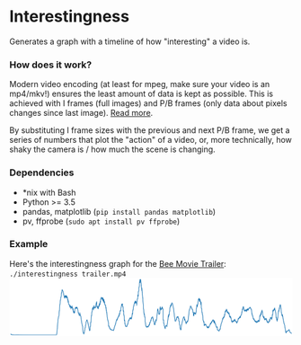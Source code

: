 # Interestingness
Generates a graph with a timeline of how "interesting" a video is.

### How does it work?
Modern video encoding (at least for mpeg, make sure your video is an mp4/mkv!) ensures the least amount of data is kept as possible. This is achieved with I frames (full images) and P/B frames (only data about pixels changes since last image). [Read more](https://en.wikipedia.org/wiki/Video_compression_picture_types).

By substituting I frame sizes with the previous and next P/B frame, we get a series of numbers that plot the "action" of a video, or, more technically, how shaky the camera is / how much the scene is changing.

### Dependencies
* \*nix with Bash
* Python >= 3.5
* pandas, matplotlib (`pip install pandas matplotlib`)
* pv, ffprobe (`sudo apt install pv ffprobe`)

### Example
Here's the interestingness graph for the [Bee Movie Trailer](https://www.youtube.com/watch?v=VONRQMx78YI):
`./interestingness trailer.mp4`
![Example](https://raw.githubusercontent.com/Harrison-Mitchell/Interestingness/master/example.png "Example")